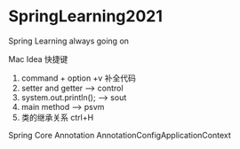 # SpringLearning2021
Spring Learning always going on

Mac Idea 快捷键
1. command + option +v 补全代码
2. setter and getter --> control
3. system.out.println(); --> sout
4. main method --> psvm 
5. 类的继承关系 ctrl+H

Spring Core
Annotation 
AnnotationConfigApplicationContext
